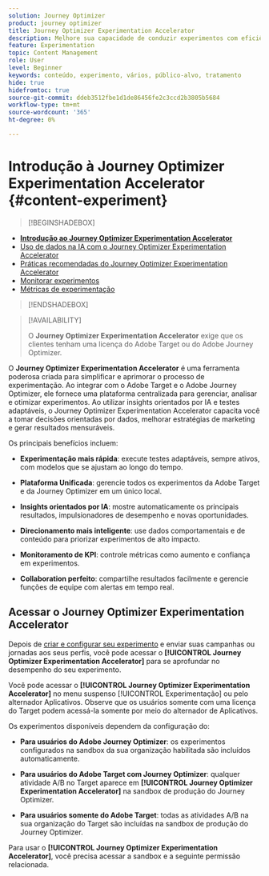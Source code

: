 ```yaml
---
solution: Journey Optimizer
product: journey optimizer
title: Journey Optimizer Experimentation Accelerator
description: Melhore sua capacidade de conduzir experimentos com eficiência e gerar insights
feature: Experimentation
topic: Content Management
role: User
level: Beginner
keywords: conteúdo, experimento, vários, público-alvo, tratamento
hide: true
hidefromtoc: true
source-git-commit: ddeb3512fbe1d1de86456fe2c3ccd2b3805b5684
workflow-type: tm+mt
source-wordcount: '365'
ht-degree: 0%

---
```


# Introdução à Journey Optimizer Experimentation Accelerator {#content-experiment}

>[!BEGINSHADEBOX]

* **[Introdução ao Journey Optimizer Experimentation Accelerator](experiment-accelerator.md)**
* [Uso de dados na IA com o Journey Optimizer Experimentation Accelerator](experiment-accelerator-security.md)
* [Práticas recomendadas do Journey Optimizer Experimentation Accelerator](experiment-accelerator-best-practices.md)
* [Monitorar experimentos](experiment-accelerator-monitor.md)
* [Métricas de experimentação](experiment-accelerator-metrics.md)

>[!ENDSHADEBOX]

>[!AVAILABILITY]
>
>O **Journey Optimizer Experimentation Accelerator** exige que os clientes tenham uma licença do Adobe Target ou do Adobe Journey Optimizer.

O **Journey Optimizer Experimentation Accelerator** é uma ferramenta poderosa criada para simplificar e aprimorar o processo de experimentação. Ao integrar com o Adobe Target e o Adobe Journey Optimizer, ele fornece uma plataforma centralizada para gerenciar, analisar e otimizar experimentos. Ao utilizar insights orientados por IA e testes adaptáveis, o Journey Optimizer Experimentation Accelerator capacita você a tomar decisões orientadas por dados, melhorar estratégias de marketing e gerar resultados mensuráveis.

Os principais benefícios incluem:

* **Experimentação mais rápida**: execute testes adaptáveis, sempre ativos, com modelos que se ajustam ao longo do tempo.

* **Plataforma Unificada**: gerencie todos os experimentos da Adobe Target e da Journey Optimizer em um único local.

* **Insights orientados por IA**: mostre automaticamente os principais resultados, impulsionadores de desempenho e novas oportunidades.

* **Direcionamento mais inteligente**: use dados comportamentais e de conteúdo para priorizar experimentos de alto impacto.

* **Monitoramento de KPI**: controle métricas como aumento e confiança em experimentos.

* **Collaboration perfeito**: compartilhe resultados facilmente e gerencie funções de equipe com alertas em tempo real.

## Acessar o Journey Optimizer Experimentation Accelerator

Depois de [criar e configurar seu experimento](content-experiment.md) e enviar suas campanhas ou jornadas aos seus perfis, você pode acessar o **[!UICONTROL Journey Optimizer Experimentation Accelerator]** para se aprofundar no desempenho do seu experimento.

Você pode acessar o **[!UICONTROL Journey Optimizer Experimentation Accelerator]** no menu suspenso [!UICONTROL Experimentação] ou pelo alternador Aplicativos. Observe que os usuários somente com uma licença do Target podem acessá-la somente por meio do alternador de Aplicativos.

Os experimentos disponíveis dependem da configuração do:

* **Para usuários do Adobe Journey Optimizer**: os experimentos configurados na sandbox da sua organização habilitada são incluídos automaticamente.

* **Para usuários do Adobe Target com Journey Optimizer**: qualquer atividade A/B no Target aparece em **[!UICONTROL Journey Optimizer Experimentation Accelerator]** na sandbox de produção do Journey Optimizer.

* **Para usuários somente do Adobe Target**: todas as atividades A/B na sua organização do Target são incluídas na sandbox de produção do Journey Optimizer.

Para usar o **[!UICONTROL Journey Optimizer Experimentation Accelerator]**, você precisa acessar a sandbox e a seguinte permissão relacionada.

<!--table style="table-layout:fixed"><tr style="border: 0;">
<td><img alt="Overview" href="experiment-accelerator-overview.md" src="assets/do-not-localize/experiments-2.jpeg">
<div align="center"><p><strong><a href="experiment-accelerator-overview.md">Overview</a></strong></p></div></td>
<td><img alt="Experiments" href="experiment-accelerator-monitor.md" src="assets/do-not-localize/experiment-overview.jpeg">
<div align="center"><p><strong><a href="experiment-accelerator-monitor.md">Experiments</a></strong></p></div></td>
<td><img alt="Metrics" href="experiment-accelerator-metrics.md" src="assets/do-not-localize/experiment-metrics.png">
<div align="center"><p><strong><a href="experiment-accelerator-metrics.md">Metrics</a></strong></p></div></td>
</tr></table-->
